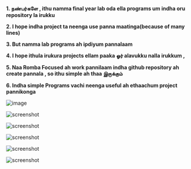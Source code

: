 **1. நண்பர்களே , ithu namma final year lab oda ella programs um indha oru repository la irukku**

**2. I hope indha project ta neenga use panna maatinga(because of many lines)**

**3. But namma lab programs ah ipdiyum pannalaam**

**4. I hope ithula irukura projects ellam paaka ஓர் alavukku nalla irukkum ,**

**5. Naa Romba Focused ah work pannilaam indha github repository ah create pannala , so ithu simple ah thaa இருக்கும்**

**6. Indha simple Programs vachi neenga useful ah ethaachum project pannikonga**


![image](https://github.com/user-attachments/assets/4f9bb0dc-64f7-46e1-aa05-f0d9651fab8d)



![screenshot](https://github.com/user-attachments/assets/1408f190-1cc4-449f-9ef0-f7a88f17349e)


![screenshot](https://github.com/user-attachments/assets/3e72a4ae-d251-4ce6-832d-836c08f398b1)



![screenshot](https://github.com/user-attachments/assets/ad0cac59-f542-4710-89fb-70fb5aed89f3)



![screenshot](https://github.com/user-attachments/assets/d137b273-ba7b-43b4-8b2f-f5910c9d3cff)



![screenshot](https://github.com/user-attachments/assets/d51bf2fe-57f8-4a2d-99ef-03e2c0b3136a)
